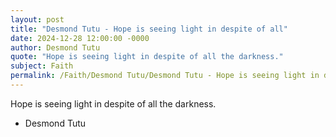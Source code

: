 ```yaml
---
layout: post
title: "Desmond Tutu - Hope is seeing light in despite of all"
date: 2024-12-28 12:00:00 -0000
author: Desmond Tutu
quote: "Hope is seeing light in despite of all the darkness."
subject: Faith
permalink: /Faith/Desmond Tutu/Desmond Tutu - Hope is seeing light in despite of all
---
```


Hope is seeing light in despite of all the darkness.

- Desmond Tutu
